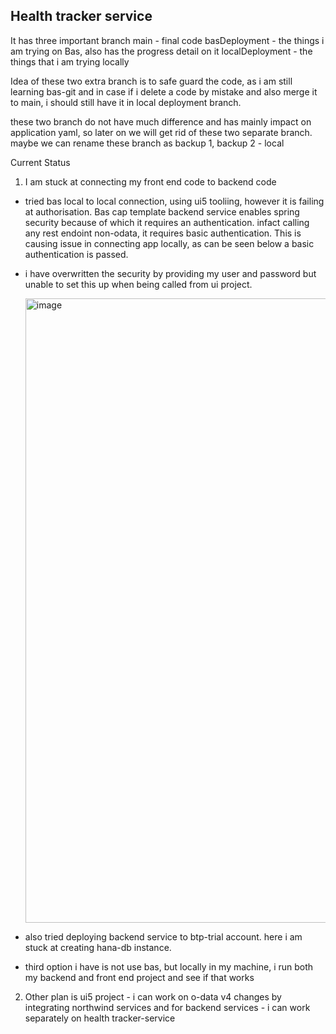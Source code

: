 ## Health tracker service

It has three important branch 
main - final code 
basDeployment - the things i am trying on Bas, also has the progress detail on it
localDeployment - the things that i am trying locally

Idea of these two extra branch is to safe guard the code, as i am still learning bas-git and in case if i delete a code by mistake and also merge it to main, i should still have it in local deployment branch.

these two branch do not have much difference and has mainly impact on application yaml, so later on we will get rid of these two separate branch. maybe we can rename these branch as backup 1, backup 2 - local 

Current Status
1. I am stuck at connecting my front end code to backend code
- tried bas local to local connection, using ui5 tooliing, however it is failing at authorisation. Bas cap template backend service enables spring security because of which it requires an authentication. infact calling any rest endoint non-odata, it requires basic authentication. This is causing issue in connecting  app locally, as can be seen below a basic authentication is passed.
- i have overwritten the security by providing my user and password but unable to set this up when being called from ui project.

   <img width="999" alt="image" src="https://user-images.githubusercontent.com/48620270/235640961-a1114111-49e0-4a80-864b-b0494199d802.png">
   
 - also tried deploying backend service to btp-trial account. here i am stuck at creating hana-db instance.
 - third option i have is not use bas, but locally in my machine, i run both my backend and front end project and see if that works
 
 
 2. Other plan is ui5 project - i can work on o-data v4 changes by integrating northwind services and for backend services - i can work separately on health tracker-service
 


